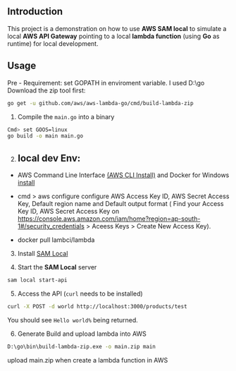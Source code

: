 ## Introduction
This project is a demonstration on how to use **AWS SAM local** to simulate a
local **AWS API Gateway** pointing to a local **lambda function** (using **Go** as runtime)
for local development.

## Usage

Pre - Requirement: set GOPATH in enviroment variable. I used D:\go
Download the zip tool first:
```bash
go get -u github.com/aws/aws-lambda-go/cmd/build-lambda-zip
```

1. Compile the `main.go` into a binary

  ```bash
  Cmd> set GOOS=linux
  go build -o main main.go 
  ```
2. ## local dev Env:
  - AWS Command Line Interface [(AWS CLI Install)](https://docs.aws.amazon.com/cli/latest/userguide/install-windows.html#install-msi-on-windows) and Docker for Windows [install](https://docs.docker.com/docker-for-windows/install/)
  - cmd > aws configure
  configure AWS Access Key ID,  AWS Secret Access Key, Default region name and Default output format ( Find your Access Key ID,  AWS Secret Access Key on  https://console.aws.amazon.com/iam/home?region=ap-south-1#/security_credentials  > Aceess Keys > Create New Access Key).
  
  - docker pull lambci/lambda

3. Install [SAM Local](https://github.com/awslabs/aws-sam-local)

4. Start the **SAM Local** server

  ```bash
  sam local start-api
  ```

5. Access the API (`curl` needs to be installed)

  ```bash
  curl -X POST -d world http://localhost:3000/products/test
  ```

  You should see `Hello world%` being returned.
  
6. Generate Build and upload lambda into AWS
```bash 
D:\go\bin\build-lambda-zip.exe -o main.zip main
```
upload main.zip when create a lambda function in AWS
  
  
  
